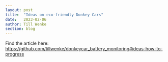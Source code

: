 ```yaml
---
layout: post
title:  "Ideas on eco-friendly Donkey Cars"
date:   2023-02-06
author: Till Wenke
section: blog
---
```


Find the article here: https://github.com/tillwenke/donkeycar_battery_monitoring#ideas-how-to-progress
